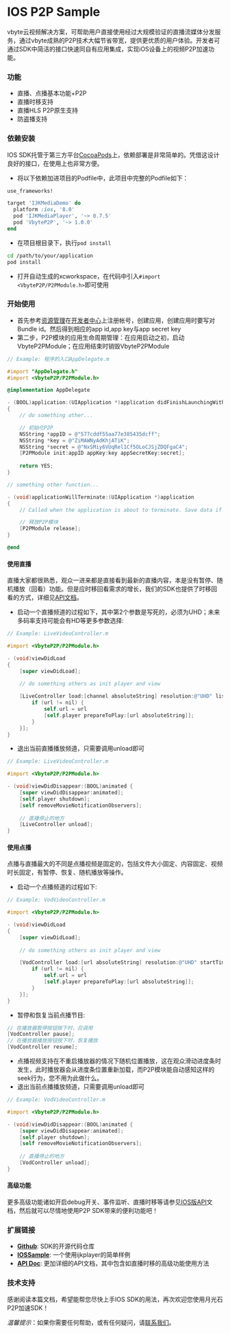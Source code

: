 IOS P2P Sample
===

vbyte云视频解决方案，可帮助用户直接使用经过大规模验证的直播流媒体分发服务，通过vbyte成熟的P2P技术大幅节省带宽，提供更优质的用户体验。开发者可通过SDK中简洁的接口快速同自有应用集成，实现iOS设备上的视频P2P加速功能。

### 功能

- 直播、点播基本功能+P2P
- 直播时移支持
- 直播HLS P2P原生支持
- 防盗播支持

### 依赖安装

IOS SDK托管于第三方平台[CocoaPods][6]上，依赖部署是非常简单的。凭借这设计良好的接口，在使用上也非常方便。

- 将以下依赖加进项目的Podfile中，此项目中完整的Podfile如下：

```ruby
use_frameworks!

target 'IJKMediaDemo' do
  platform :ios, '8.0'
  pod 'IJKMediaPlayer', '~> 0.7.5'
  pod 'VbyteP2P', '~> 1.0.0'
end
```

- 在项目根目录下，执行`pod install`

```bash
cd /path/to/your/application
pod install
```
- 打开自动生成的xcworkspace，在代码中引入`#import <VbyteP2P/P2PModule.h>`即可使用

### 开始使用

- 首先参考[资源管理][3]在[开发者中心][1]上注册帐号，创建应用，创建应用时要写对Bundle id。然后得到相应的app id,app key与app secret key
- 第二步，P2P模块的应用生命周期管理：在应用启动之初，启动VbyteP2PModule；在应用结束时销毁VbyteP2PModule
```Objective-c
// Example: 程序的入口AppDelegate.m

#import "AppDelegate.h"
#import <VbyteP2P/P2PModule.h>

@implementation AppDelegate

- (BOOL)application:(UIApplication *)application didFinishLaunchingWithOptions:(NSDictionary *)launchOptions
{
    // do something other...

    // 初始化P2P
    NSString *appID = @"577cddf55aa77e385435dcff";
    NSString *key = @"ZiMAWNyAdKhjATiK";
    NSString *secret = @"NxSMiy6VUqRel1Cf5OLoCJSjZDQFgaC4";
    [P2PModule init:appID appKey:key appSecretKey:secret];
    
    return YES;
}

// something other function...

- (void)applicationWillTerminate:(UIApplication *)application
{
    // Called when the application is about to terminate. Save data if appropriate. See also applicationDidEnterBackground:.

    // 释放P2P模块
    [P2PModule release];
}

@end
```

#### 使用直播

直播大家都很熟悉，观众一进来都是直接看到最新的直播内容，本是没有暂停、随机播放（回看）功能。但是应时移回看需求的增长，我们的SDK也提供了时移回看的方式，详细见[API文档][2]。

- 启动一个直播频道的过程如下，其中第2个参数是写死的，必须为UHD；未来多码率支持可能会有HD等更多参数选择:
```Objective-c
// Example: LiveVideoController.m

#import <VbyteP2P/P2PModule.h>

- (void)viewDidLoad
{
    [super viewDidLoad];
    
    // do something others as init player and view

    [LiveController load:[channel absoluteString] resolution:@"UHD" listener:^(NSURL *url){
        if (url != nil) {
            self.url = url
            [self.player prepareToPlay:[url absoluteString]];
        }
    }];
}
```

- 退出当前直播播放频道，只需要调用unload即可
```Objective-c
// Example: LiveVideoController.m

#import <VbyteP2P/P2PModule.h>

- (void)viewDidDisappear:(BOOL)animated {
    [super viewDidDisappear:animated];
    [self.player shutdown];
    [self removeMovieNotificationObservers];
    
    // 直播停止的地方
    [LiveController unload];
}
```

#### 使用点播

点播与直播最大的不同是点播视频是固定的，包括文件大小固定、内容固定、视频时长固定，有暂停、恢复、随机播放等操作。

- 启动一个点播频道的过程如下:
```Objective-c
// Example: VodVideoController.m

#import <VbyteP2P/P2PModule.h>

- (void)viewDidLoad
{
    [super viewDidLoad];
    
    // do something others as init player and view

    [VodController load:[url absoluteString] resolution:@"UHD" startTime:0 listener:^(NSURL *url){
        if (url != nil) {
            self.url = url
            [self.player prepareToPlay:[url absoluteString]];
        }
    }];
}
```
- 暂停和恢复当前点播节目:
```Objective-c
// 在播放器暂停按钮按下时，应调用
[VodController pause];
// 在播放器播放按钮按下时，恢复播放
[VodController resume];
```
- 点播视频支持在不重启播放器的情况下随机位置播放，这在观众滑动进度条时发生，此时播放器会从进度条位置重新加载，而P2P模块能自动感知这样的seek行为，您不用为此做什么。
- 退出当前点播播放频道，只需要调用unload即可
```Objective-c
// Example: VodVideoController.m

#import <VbyteP2P/P2PModule.h>

- (void)viewDidDisappear:(BOOL)animated {
    [super viewDidDisappear:animated];
    [self.player shutdown];
    [self removeMovieNotificationObservers];
    
    // 直播停止的地方
    [VodController unload];
}
```

#### 高级功能

更多高级功能诸如开启debug开关、事件监听、直播时移等请参见[IOS版API][2]文档，然后就可以尽情地使用P2P SDK带来的便利功能吧！


### 扩展链接

* **[Github][4]**: SDK的开源代码仓库
* **[IOSSample][7]**: 一个使用ijkplayer的简单样例
* **[API Doc][2]**: 更加详细的API文档，其中包含如直播时移的高级功能使用方法

### 技术支持

感谢阅读本篇文档，希望能帮您尽快上手IOS SDK的用法，再次欢迎您使用月光石P2P加速SDK！

*温馨提示*：如果你需要任何帮助，或有任何疑问，请[联系我们](mailto:contact@exatech.cn)。

[1]: http://devcenter.vbyte.cn
[2]: http://docs.vbyte.cn/api/ios/
[3]: http://docs.vbyte.cn/manage/base/
[4]: https://github.com/Vbytes/VbyteP2PFramework
[5]: https://developer.apple.com/library/content/documentation/MacOSX/Conceptual/BPFrameworks/Tasks/IncludingFrameworks.html
[6]: http://cocoapods.org
[7]: https://github.com/Vbytes/ios-sample
